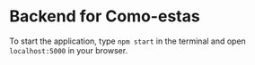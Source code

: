 <h1>Backend for Como-estas</h1>

To start the application, type `npm start` in the terminal and open `localhost:5000` in your browser. 